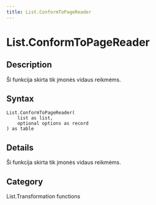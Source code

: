 ```yaml
---
title: List.ConformToPageReader
---
```


# List.ConformToPageReader


## Description

Ši funkcija skirta tik įmonės vidaus reikmėms.


## Syntax

```powerquery
List.ConformToPageReader(
    list as list,
    optional options as record
) as table
```


## Details

Ši funkcija skirta tik įmonės vidaus reikmėms.



## Category
List.Transformation functions
